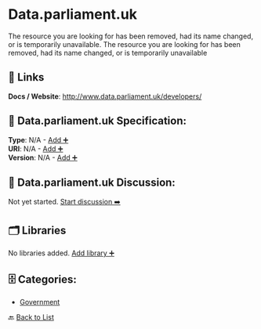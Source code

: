 # Data.parliament.uk

The resource you are looking for has been removed, had its name changed, or is temporarily unavailable.  The resource you are looking for has been removed, had its name changed, or is temporarily unavailable

##  🔗 Links
**Docs / Website**: http://www.data.parliament.uk/developers/

## 🧬 Data.parliament.uk Specification:
**Type**: N/A - [Add ➕](https://github.com/apis-list/apis-list/edit/main/apis.yaml#L4758)  
**URI**: N/A - [Add ➕](https://github.com/apis-list/apis-list/edit/main/apis.yaml#L4758)  
**Version**: N/A - [Add ➕](https://github.com/apis-list/apis-list/edit/main/apis.yaml#L4758)

## 💬 Data.parliament.uk Discussion:
Not yet started. [Start discussion ➡️](https://github.com/apis-list/apis-list/discussions/new)

## 🗂️ Libraries

No libraries added. [Add library ➕](https://github.com/apis-list/apis-list/edit/main/apis.yaml#L4758)    


## 🗄️ Categories:
- [Government](https://github.com/apis-list/apis-list#government-)

🔙  [Back to List](https://github.com/apis-list/apis-list)
